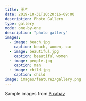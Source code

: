```yaml
---
title: 图片
date: 2019-10-31T10:20:16+09:00
description: Photo Gallery
type: gallery
mode: one-by-one 
description: "photo gallery"
images:
  - image: beach.jpg
    caption: beach, women, car
  - image: beautiful.jpg
    caption: beautiful women
  - image: people.jpg
    caption: man
  - image: child.jpg
    caption: child
image: images/feature2/gallery.png
---
```


Sample images from [Pixabay](https://pixabay.com)

